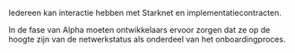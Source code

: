 Iedereen kan interactie hebben met Starknet en implementatiecontracten.

In de fase van Alpha moeten ontwikkelaars ervoor zorgen dat ze op de hoogte zijn van de netwerkstatus als onderdeel van het onboardingproces.